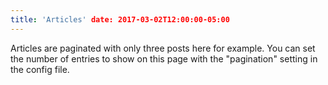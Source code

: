 ```yaml
---
title: 'Articles' date: 2017-03-02T12:00:00-05:00
---
```


Articles are paginated with only three posts here for example. You can set the number of entries to show on this page
with the "pagination" setting in the config file.
